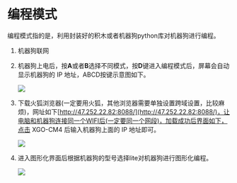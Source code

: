 ﻿---
sidebar_position: 4
sidebar_label: 编程模式
---

# 编程模式

编程模式指的是，利用封装好的积木或者机器狗python库对机器狗进行编程。

1. 机器狗联网

2. 机器狗上电后，按**A**或者**B**选择不同模式，按**D**键进入编程模式后，屏幕会自动显示机器狗的 IP 地址，ABCD按键示意图如下。

   ![](https://wiki-media-ef.oss-cn-hongkong.aliyuncs.com//images/cm4-xgo-program-01.png)

3. 下载火狐浏览器(一定要用火狐，其他浏览器需要单独设置跨域设置，比较麻烦)，网址如下[http://47.252.22.82:8088/](http://47.252.22.82:8088/)，让电脑和机器狗连接同一个WIFI后(一定要同一个网段)，加载成功后界面如下，点击 XGO-CM4 后输入机器狗上面的 IP 地址即可。

   ![](https://wiki-media-ef.oss-cn-hongkong.aliyuncs.com//images/cm4-xgo-program-02.png)



4. 进入图形化界面后根据机器狗的型号选择lite对机器狗进行图形化编程。

   ![](https://wiki-media-ef.oss-cn-hongkong.aliyuncs.com//images/cm4-xgo-program-03.png)
